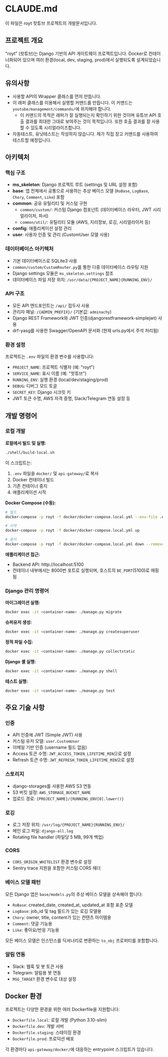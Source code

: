 # CLAUDE.md

이 파일은 royt 핫튜브 프로젝트의 개발문서입니다.

## 프로젝트 개요

"royt" (핫튜브)는 Django 기반의 API 게이트웨이 프로젝트입니다. Docker로 컨테이너화되어 있으며 여러 환경(local, dev, staging, prod)에서 실행되도록 설계되었습니다.

## 유의사항
- 사용할 API의 Wrapper 클래스를 먼저 만듭니다.
- 이 래퍼 클래스를 이용해서 실행할 커맨드를 만듭니다. 이 커맨드는 `youtube/management/commands/`에 위치해야 합니다.
  - 이 커맨드의 목적은 래퍼가 잘 실행되는지 확인하기 위한 것이며 유튜브 API 호출 결과를 최대한 그대로 보여주는 것이 목적입니다. 또한 호출 결과를 잘 사용할 수 있도록 시리얼라이즈합니다.
- 자동테스트, 유닛테스트는 작성하지 않습니다. 제가 직접 장고 커맨드를 사용하여 테스트할 예정입니다.

## 아키텍처

### 핵심 구조

- **ms_skeleton**: Django 프로젝트 루트 (settings 및 URL 설정 포함)
- **base**: 앱 전체에서 공통으로 사용하는 추상 베이스 모델 (`RoBase`, `LogBase`, `Chory`, `Comment`, `Like`) 포함
- **common**: 공유 유틸리티 및 커스텀 구현
  - `common/custom/`: 커스텀 Django 컴포넌트 (데이터베이스 라우터, JWT 시리얼라이저, 파서)
  - `common/util/`: 유틸리티 모듈 (AWS, 지리정보, 로깅, 시리얼라이저 등)
- **config**: 애플리케이션 설정 관리
- **user**: 사용자 인증 및 관리 (CustomUser 모델 사용)

### 데이터베이스 아키텍처

- 기본 데이터베이스로 SQLite3 사용
- `common/custom/CustomRouter.py`를 통한 다중 데이터베이스 라우팅 지원
- Django settings 모듈은 `ms_skeleton.settings` 참조
- 데이터베이스 파일 저장 위치: `/usr/data/{PROJECT_NAME}{RUNNING_ENV}/`

### API 구조

- 모든 API 엔드포인트는 `/api/` 접두사 사용
- 관리자 패널: `/{ADMIN_PREFIX}/` (기본값: `adminachy`)
- Django REST Framework와 JWT 인증(djangorestframework-simplejwt) 사용
- drf-yasg를 사용한 Swagger/OpenAPI 문서화 (현재 urls.py에서 주석 처리됨)

### 환경 설정

프로젝트는 `.env` 파일의 환경 변수를 사용합니다:
- `PROJECT_NAME`: 프로젝트 식별자 (예: "royt")
- `SERVICE_NAME`: 표시 이름 (예: "핫튜브")
- `RUNNING_ENV`: 실행 환경 (local/dev/staging/prod)
- `DEBUG`: 디버그 모드 토글
- `SECRET_KEY`: Django 시크릿 키
- JWT 토큰 수명, AWS 자격 증명, Slack/Telegram 연동 설정 등

## 개발 명령어

### 로컬 개발

**로컬에서 빌드 및 실행:**
```bash
./shell/build-local.sh
```
이 스크립트는:
1. `.env` 파일을 `docker/` 및 `api-gateway/`로 복사
2. Docker 컨테이너 빌드
3. 기존 컨테이너 중지
4. 애플리케이션 시작

**Docker Compose (수동):**
```bash
# 빌드
docker-compose -p royt -f docker/docker-compose.local.yml --env-file .env build

# 시작
docker-compose -p royt -f docker/docker-compose.local.yml up

# 중지
docker-compose -p royt -f docker/docker-compose.local.yml down --remove-orphans
```

**애플리케이션 접근:**
- Backend API: http://localhost:5100
- 컨테이너 내부에서는 8000번 포트로 실행되며, 호스트의 `BE_PORT`(5100)로 매핑됨

### Django 관리 명령어

**마이그레이션 실행:**
```bash
docker exec -it <container-name> ./manage.py migrate
```

**슈퍼유저 생성:**
```bash
docker exec -it <container-name> ./manage.py createsuperuser
```

**정적 파일 수집:**
```bash
docker exec -it <container-name> ./manage.py collectstatic
```

**Django 셸 실행:**
```bash
docker exec -it <container-name> ./manage.py shell
```

**테스트 실행:**
```bash
docker exec -it <container-name> ./manage.py test
```

## 주요 기술 사항

### 인증
- API 인증에 JWT (Simple JWT) 사용
- 커스텀 유저 모델: `user.CustomUser`
- 이메일 기반 인증 (username 필드 없음)
- Access 토큰 수명: `JWT_ACCESS_TOKEN_LIFETIME_MIN`으로 설정
- Refresh 토큰 수명: `JWT_REFRESH_TOKEN_LIFETIME_MIN`으로 설정

### 스토리지
- django-storages를 사용한 AWS S3 연동
- S3 버킷 설정: `AWS_STORAGE_BUCKET_NAME`
- 업로드 경로: `{PROJECT_NAME}/{RUNNING_ENV[0].lower()}`

### 로깅
- 로그 저장 위치: `/usr/log/{PROJECT_NAME}{RUNNING_ENV}/`
- 메인 로그 파일: `django-all.log`
- Rotating file handler (파일당 5 MB, 99개 백업)

### CORS
- `CORS_ORIGIN_WHITELIST` 환경 변수로 설정
- Sentry trace 지원을 포함한 커스텀 CORS 헤더

### 베이스 모델 패턴
모든 Django 앱은 `base/models.py`의 추상 베이스 모델을 상속해야 합니다:
- `RoBase`: created_date, created_at, updated_at 포함 표준 모델
- `LogBase`: job_id 및 tag 필드가 있는 로깅 모델용
- `Chory`: owner, title, content가 있는 컨텐츠 아이템용
- `Comment`: 댓글 기능용
- `Like`: 좋아요/반응 기능용

모든 베이스 모델은 인스턴스를 딕셔너리로 변환하는 `to_obj` 프로퍼티를 포함합니다.

### 알림 연동
- Slack: 웹훅 및 봇 토큰 사용
- Telegram: 알림용 봇 연동
- `MSG_TARGET` 환경 변수로 대상 설정

## Docker 환경

프로젝트는 다양한 환경을 위한 여러 Dockerfile을 지원합니다:
- `Dockerfile.local`: 로컬 개발 (Python 3.10-slim)
- `Dockerfile.dev`: 개발 서버
- `Dockerfile.staging`: 스테이징 환경
- `Dockerfile.prod`: 프로덕션 배포

각 환경마다 `api-gateway/docker/`에 대응하는 entrypoint 스크립트가 있습니다.
